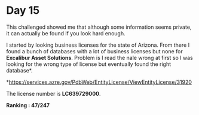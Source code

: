 # Day 15

This challenged showed me that although some information seems private, it can actually be found if you look hard enough.

I started by looking business licenses for the state of Arizona. From there I found a bunch of databases with a lot of business licenses but none for **Excalibur Asset Solutions**. Problem is I read the nale wrong at first so I was looking for the wrong type of license but eventually found the right database*.

*https://services.azre.gov/PdbWeb/EntityLicense/ViewEntityLicense/31920

The license number is **LC639729000**.

**Ranking : 47/247**